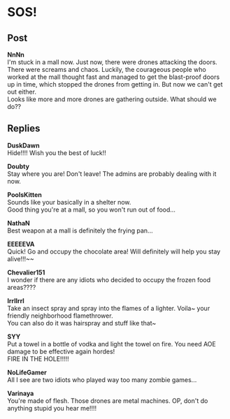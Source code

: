 # SOS!
## Post
**NnNn**<br>
I'm stuck in a mall now. Just now, there were drones attacking the doors. There were screams and chaos. Luckily, the courageous people who worked at the mall thought fast and managed to get the blast-proof doors up in time, which stopped the drones from getting in. But now we can't get out either. <br>
Looks like more and more drones are gathering outside. What should we do??
## Replies
**DuskDawn**<br>
Hide!!!! Wish you the best of luck!!

**Doubty**<br>
Stay where you are! Don't leave! The admins are probably dealing with it now.

**PoolsKitten**<br>
Sounds like your basically in a shelter now. <br>
Good thing you're at a mall, so you won't run out of food...

**NathaN**<br>
Best weapon at a mall is definitely the frying pan...

**EEEEEVA**<br>
Quick! Go and occupy the chocolate area! Will definitely will help you stay alive!!!~~

**Chevalier151**<br>
I wonder if there are any idiots who decided to occupy the frozen food areas????

**lrrllrrl**<br>
Take an insect spray and spray into the flames of a lighter. Voila~ your friendly neighborhood flamethrower. <br>
You can also do it was hairspray and stuff like that~

**SYY**<br>
Put a towel in a bottle of vodka and light the towel on fire. You need AOE damage to be effective again hordes!<br>
FIRE IN THE HOLE!!!!!

**NoLifeGamer**<br>
All I see are two idiots who played way too many zombie games...

**Varinaya**<br>
You're made of flesh. Those drones are metal machines. OP, don't do anything stupid you hear me!!!!


